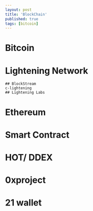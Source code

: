 ```yaml
---
layout: post
title: 'BlockChain'
published: true
tags: [bitcoin]
---
```


# Bitcoin

# Lightening Network

    ## BlockStream
    c-lightening
    ## Lightening Labs

# Ethereum

# Smart Contract

# HOT/ DDEX

# 0xproject

# 21 wallet
